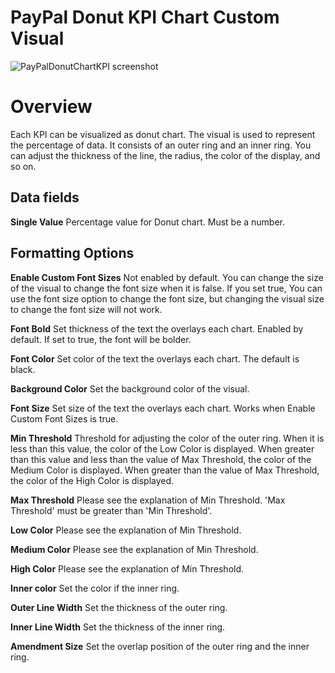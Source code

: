 # PayPal Donut KPI Chart Custom Visual

![PayPalDonutChartKPI screenshot](https://raw.githubusercontent.com/bliu5379/PayPal-PowerBI-Custom-Visuals/master/assets/screenshot.png)
# Overview
Each KPI can be visualized as donut chart. The visual is used to represent the percentage of data. It consists of an outer ring and an inner ring. You can adjust the thickness of the line, the radius, the color of the display, and so on.

## Data fields
**Single Value**
Percentage value for Donut chart. Must be a number.

## Formatting Options
**Enable Custom Font Sizes**
Not enabled by default. You can change the size of the visual to change the font size when it is false. If you set true, You can use the font size option to change the font size, but changing the visual size to change the font size will not work.  

**Font Bold**
Set thickness of the text the overlays each chart. Enabled by default. If set to true, the font will be bolder.

**Font Color**
Set color of the text the overlays each chart. The default is black.

**Background Color**
Set the background color of the visual.

**Font Size**
Set size of the text the overlays each chart. Works when Enable Custom Font Sizes is true.

**Min Threshold**
Threshold for adjusting the color of the outer ring. When it is less than this value, the color of the Low Color is displayed. When greater than this value and less than the value of Max Threshold, the color of the Medium Color is displayed. When greater than the value of Max Threshold, the color of the High Color is displayed.

**Max Threshold**
Please see the explanation of Min Threshold. 'Max Threshold' must be greater than 'Min Threshold'.

**Low Color**
Please see the explanation of Min Threshold.

**Medium Color**
Please see the explanation of Min Threshold.

**High Color**
Please see the explanation of Min Threshold.

**Inner color**
Set the color if the inner ring.

**Outer Line Width**
Set the thickness of the outer ring.

**Inner Line Width**
Set the thickness of the inner ring.

**Amendment Size**
Set the overlap position of the outer ring and the inner ring.



